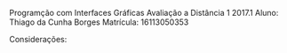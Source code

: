 ﻿Programção com Interfaces Gráficas
Avaliação a Distância 1
2017.1
Aluno: Thiago da Cunha Borges
Matrícula: 16113050353

Considerações:

